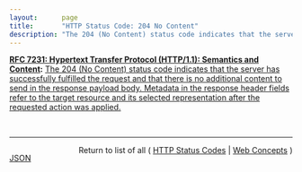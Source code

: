 ```yaml
---
layout:      page
title:       "HTTP Status Code: 204 No Content"
description: "The 204 (No Content) status code indicates that the server has successfully fulfilled the request and that there is no additional content to send in the response payload body. Metadata in the response header fields refer to the target resource and its selected representation after the requested action was applied."
---
```


**[RFC 7231: Hypertext Transfer Protocol (HTTP/1.1): Semantics and Content](/specs/IETF/RFC/7231 "The Hypertext Transfer Protocol (HTTP) is an application-level protocol for distributed, collaborative, hypertext information systems. This document defines the semantics of HTTP/1.1 messages as expressed by request methods, request header fields, response status codes, and response header fields, along with the payload of messages (metadata and body content) and mechanisms for content negotiation."):** [The 204 (No Content) status code indicates that the server has successfully fulfilled the request and that there is no additional content to send in the response payload body. Metadata in the response header fields refer to the target resource and its selected representation after the requested action was applied.](http://tools.ietf.org/html/rfc7231#section-6.3.5 "Read documentation for HTTP Status Code &#34;204&#34;")

<br/>
<hr/>

<p style="float : left"><a href="204.json" title="JSON representing this particular Web Concept">JSON</a></p>
<p style="text-align: right">Return to list of all ( <a href="../http-status-codes">HTTP Status Codes</a> | <a href="../">Web Concepts</a> )</p>
